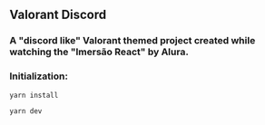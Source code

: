 ## Valorant Discord

### A "discord like" Valorant themed project created while watching the "Imersão React" by Alura.

### Initialization:

    yarn install
    
    yarn dev
